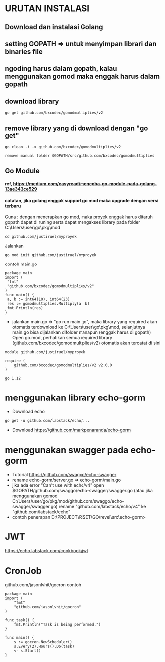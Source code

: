 # URUTAN INSTALASI
## Download dan instalasi Golang
## setting GOPATH => untuk menyimpan librari dan binaries file
## ngoding harus dalam gopath, kalau menggunakan gomod maka enggak harus dalam gopath



## download library
```
go get github.com/bxcodec/gomodmultiplies/v2
```
## remove library yang di download dengan "go get"
```
go clean -i -x github.com/bxcodec/gomodmultiplies/v2
```
```
remove manual folder $GOPATH/src/github.com/bxcodec/gomodmultiplies
```

## Go Module
#### ref, https://medium.com/easyread/mencoba-go-module-pada-golang-13ae343ce529
#### catatan, jika golang enggak support go mod maka upgrade dengan versi terbaru
Guna : dengan menerapkan go mod, maka proyek enggak harus ditaruh gopath dapat di runing serta dapat mengakses library pada folder C:\Users\user\go\pkg\mod

```
cd github.com/justiruel/myproyek
```
Jalankan
```
go mod init github.com/justiruel/myproyek
```
contoh main.go
```
package main
import (
 "fmt"
 "github.com/bxcodec/gomodmultiplies/v2"
)
func main() {
 a, b := int64(10), int64(23)
 res := gomodmultiplies.Multiply(a, b)
 fmt.Println(res)
}
```
- jalankan main.go => "go run main.go", maka library yang required akan otomatis terdownload ke C:\Users\user\go\pkg\mod, selanjutnya main.go bisa dijalankan difolder manapun (enggak harus di gopath)
Open go.mod, perhatikan semua required library (github.com/bxcodec/gomodmultiplies/v2) otomatis akan  tercatat di sini
```
module github.com/justiruel/myproyek

require (
	github.com/bxcodec/gomodmultiplies/v2 v2.0.0
)

go 1.12
```
# menggunakan library echo-gorm 
- Download echo
```
go get -u github.com/labstack/echo/...
```
- Download https://github.com/markpenaranda/echo-gorm

# menggunakan swagger pada echo-gorm
- Tutorial https://github.com/swaggo/echo-swagger
- rename echo-gorm/server.go => echo-gorm/main.go 
- jika ada error "Can't use with echo/v4" open $GOPATH/github.com/swaggo/echo-swagger/swagger.go (atau jika menggunakan gomod C:/Users/user/go/pkg/mod/github.com/swaggo/echo-swagger/swagger.go) rename "github.com/labstack/echo/v4" ke "github.com/labstack/echo"
- contoh penerapan D:\PROJECT\RISET\GO\revel\src\echo-gorm>

# JWT
https://echo.labstack.com/cookbook/jwt

# CronJob
github.com/jasonlvhit/gocron
contoh
```
package main
import (
    "fmt"
    "github.com/jasonlvhit/gocron"
)

func task() {
    fmt.Println("Task is being performed.")
}

func main() {
    s := gocron.NewScheduler()
    s.Every(2).Hours().Do(task)
    <- s.Start()
}
```
